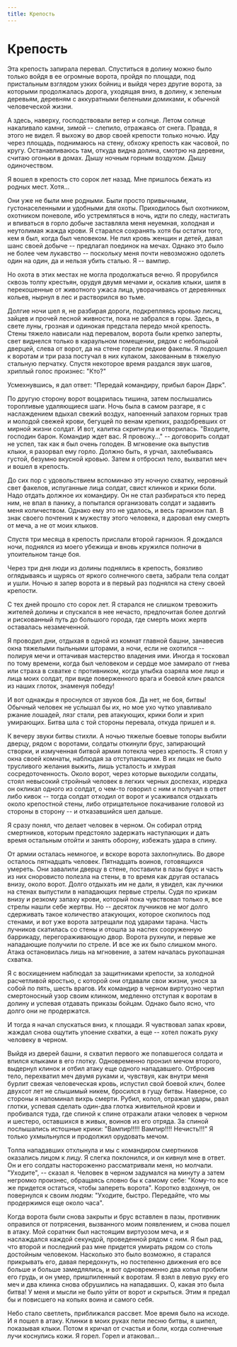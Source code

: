 ```yaml
---
title: Крепость
---
```

# Крепость

Эта крепость запирала перевал. Спуститься в долину можно было только войдя в ее огромные ворота, пройдя по площади, под пристальным взглядом узких бойниц и выйдя через другие ворота, за которыми продолжалась дорога, уходящая вниз, в долину, к зеленым деревьям, деревням с аккуратными белеными домиками, к обычной человеческой жизни.

А здесь, наверху, господствовали ветер и солнце. Летом солнце накаливало камни, зимой -- слепило, отражаясь от снега. Правда, я этого не видел. Я выхожу во двор своей крепости только ночью. Иду через площадь, поднимаюсь на стену, обхожу крепость как часовой, по кругу. Останавливаюсь там, откуда видна долина, смотрю на деревни, считаю огоньки в домах. Дышу ночным горным воздухом. Дышу одиночеством.

Я вошел в крепость сто сорок лет назад. Мне пришлось бежать из родных мест. Хотя...

Они уже не были мне родными. Были просто привычными, густонаселенными и удобными для охоты. Приходилось был охотником, охотником поневоле, ибо устремляться в ночь, идти по следу, настигать и впиваться в горло добыче заставляла меня неуемная, холодная и неутолимая жажда крови. Я старался сохранять хотя бы остатки того, кем я был, когда был человеком. Не пил кровь женщин и детей, давал шанс своей добыче -- предлагал поединок на мечах. Однако это было не более чем лукавство -- поскольку меня почти невозможно одолеть один на один, да и нельзя убить сталью. Я -- вампир.

Но охота в этих местах не могла продолжаться вечно. Я прорубился сквозь толпу крестьян, орудуя двумя мечами и, оскалив клыки, шипя в перекошенные от животного ужаса лица, уворачиваясь от деревянных кольев, нырнул в лес и растворился во тьме.

Долгие ночи шел я, не разбирая дороги, подкрепляясь кровью лисиц, зайцев и прочей лесной живности, пока не забрался в горы. Здесь, в свете луны, грозная и одинокая предстала передо мной крепость. Стены тяжело нависали над перевалом, ворота были крепко заперты, свет виднелся только в караульном помещении, рядом с небольшой дверцей, слева от ворот, да на стене горели редкие факелы. Я подошел к воротам и три раза постучал в них кулаком, закованным в тяжелую стальную перчатку. Спустя некоторое время раздался звук шагов, хриплый голос произнес: "Кто?"

Усмехнувшись, я дал ответ: "Передай командиру, прибыл барон Дарк".

По другую сторону ворот воцарилась тишина, затем послышались торопливые удаляющиеся шаги. Ночь была в самом разгаре, я с наслаждением вдыхал свежий воздух, напоенный запахом горных трав и молодой свежей крови, бегущей по венам крепких, раздобревших от мирной жизни солдат. И вот, калитка скрипнула и отворилась. "Входите, господин барон. Командир ждет вас. Я провожу..." -- договорить солдат не успел, так как я был очень голоден. В мгновение ока выпустив клыки, я разорвал ему горло. Должно быть, я урчал, захлебываясь густой, безумно вкусной кровью. Затем я отбросил тело, выхватил меч и вошел в крепость.

До сих пор с удовольствием вспоминаю эту ночную схватку, неровный свет факелов, испуганные лица солдат, свист клинков и крики боли. Надо отдать должное их командиру. Он не стал разбираться кто перед ним, не впал в панику, а попытался организовать солдат и задавить меня количеством. Однако ему это не удалось, и весь гарнизон пал. В знак своего почтения к мужеству этого человека, я даровал ему смерть от меча, а не от моих клыков.

Спустя три месяца в крепость прислали второй гарнизон. Я дождался ночи, поднялся из моего убежища и вновь кружился полночи в упоительном танце боя.

Через три дня люди из долины поднялись в крепость, боязливо оглядываясь и щурясь от яркого солнечного света, забрали тела солдат и ушли. Ночью я запер ворота и в первый раз поднялся на стену своей крепости.

С тех дней прошло сто сорок лет. Я старался не слишком тревожить жителей долины и спускался в нее нечасто, предпочитая более долгий и рискованный путь до большого города, где смерть моих жертв оставалась незамеченной.

Я проводил дни, отдыхая в одной из комнат главной башни, занавесив окна тяжелыми пыльными шторами, а ночи, если не охотился -- полируя мечи и оттачивая мастерство владения ими. Иногда я тосковал по тому времени, когда был человеком и сердце мое замирало от гнева или страха в схватке с противником, когда улыбка озаряла мое лицо и лица моих солдат, при виде поверженного врага и боевой клич рвался из наших глоток, знаменуя победу!

И вот однажды я проснулся от звуков боя. Да нет, не боя, битвы! Обычный человек не услышал бы их, но мое ухо чутко улавливало ржание лошадей, лязг стали, рев атакующих, крики боли и хрип умирающих. Битва шла с той стороны перевала, откуда пришел и я.

К вечеру звуки битвы стихли. А ночью тяжелые боевые топоры выбили дверцу, рядом с воротами, солдаты откинули брус, запирающий створки, и измученная битвой армия потекла через крепость. Я стоял у окна своей комнаты, наблюдая за отступающими. В их лицах не было трусливого желания выжить, лишь усталость и хмурая сосредоточенность. Около ворот, через которые выходили солдаты, стоял невысокий стройный человек в легких черных доспехах, изредка он окликал одного из солдат, о чем-то говорил с ним и получал в ответ либо кивок -- тогда солдат отходил от ворот и усаживался отдыхать около крепостной стены, либо отрицательное покачивание головой из стороны в сторону -- и отказавшийся шел дальше.

Я сразу понял, что делает человек в черном. Он собирал отряд смертников, которым предстояло задержать наступающих и дать время остальным отойти и занять оборону, избежать удара в спину.

От армии осталась немногое, и вскоре ворота захлопнулись. Во дворе осталось пятнадцать человек. Пятнадцать воинов, готовящихся умереть. Они завалили дверцу в стене, поставили в пазы брус и часть из них сноровисто полезла на стены, в то время как другая осталась внизу, около ворот. Долго отдыхать им не дали, я увидел, как лучники на стенах выпустили в нападающих первые стрелы. Судя по крикам внизу и резкому запаху крови, который пока чувствовал только я, все стрелы нашли себе жертвы. Но -- десяток лучников не мог долго сдерживать такое количество атакующих, которое скопилось под стенами, и вот уже ворота затрещали под ударами тарана. Часть лучников скатилась со стены и отошла за наспех сооруженную баррикаду, перегораживающую двор. Ворота рухнули, и первые же нападающие получили по стреле. И все же их было слишком много. Атака остановилась лишь на мгновение, а затем началась рукопашная схватка.

Я с восхищением наблюдал за защитниками крепости, за холодной расчетливой яростью, с которой они отдавали свои жизни, унося за собой по пять, шесть врагов. Их командир в черном виртуозно чертил смертоносный узор своим клинком, медленно отступая к воротам в долину и успевая отдавать приказы бойцам. Однако было ясно, что долго они не продержатся.

И тогда я начал спускаться вниз, к площади. Я чувствовал запах крови, жаждал снова ощутить упоение схватки, а еще -- хотел пожать руку человеку в черном.

Выйдя из дверей башни, я схватил первого же попавшегося солдата и впился клыками в его глотку. Одновременно пронзил мечом второго, выдернул клинок и отбил атаку еще одного нападавшего. Отбросив тело, перехватил меч двумя руками и, чувствуя, как внутри меня бурлит свежая человеческая кровь, испустил свой боевой клич, более двухсот лет не слышимый никем, бросился в гущу битвы. Наверное, со стороны я напоминал вихрь смерти. Рубил, колол, отражал удары, рвал глотки, успевая сделать один-два глотка живительной крови и пробивался туда, где спиной к спине отражали атаки человек в черном и шестеро, оставшихся в живых, воинов из его отряда. За спиной послышались истошные крики: "Вампир!!!!! Вампир!!!! Нечисть!!!" Я только ухмыльнулся и продолжил орудовать мечом.

Толпа нападавших отхлынула и мы с командиром смертников оказались лицом к лицу. Я слегка поклонился, и он кивнул мне в ответ. Он и его солдаты настороженно рассматривали меня, но молчали. "Уходите", -- сказал я. Человек в черном задумался на минуту а затем негромко произнес, обращаясь словно бы к самому себе: "Кому-то все же придется остаться, чтобы запереть ворота". Коротко вздохнув, он повернулся к своим людям: "Уходите, быстро. Передайте, что мы продержимся еще около часа".

Когда ворота были снова закрыты и брус вставлен в пазы, противник оправился от потрясения, вызванного моим появлением, и снова пошел в атаку. Мой соратник был настоящим виртуозом меча, и я наслаждался каждой секундой, проведенной рядом с ним. Я был рад, что второй и последний раз мне придется умирать рядом со столь достойным человеком. Насколько это было возможно, я старался прикрывать его, давая передохнуть, но постепенно движения его все больше и больше замедлялись, и вот одновременно два копья пробили его грудь, и он умер, пришпиленный к воротам. Я взял в левую руку его меч и два клинка снова обрушились на нападавших. О, какая это была битва! У меня и мысли не было уйти от ворот и скрыться. Этим я предал бы и повисшего на копьях воина и самого себя.

Небо стало светлеть, приближался рассвет. Мое время было на исходе. И я пошел в атаку. Клинки в моих руках пели песню битвы, я шипел, показывая клыки. Потом я кричал от счастья и боли, когда солнечные лучи коснулись кожи. Я горел. Горел и атаковал...